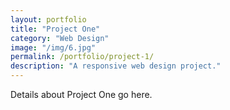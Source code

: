 ```yaml
---
layout: portfolio
title: "Project One"
category: "Web Design"
image: "/img/6.jpg"
permalink: /portfolio/project-1/
description: "A responsive web design project."
---
```


Details about Project One go here.
